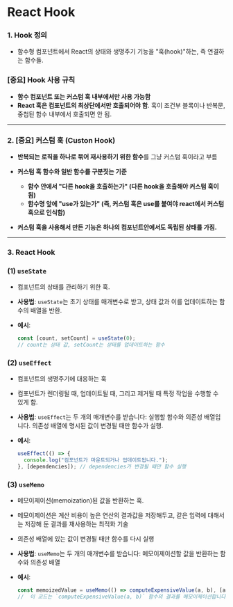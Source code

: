 # React Hook

### 1. Hook 정의

- 함수형 컴포넌트에서 React의 상태와 생명주기 기능을 "훅(hook)"하는, 즉 연결하는 함수들.

### [중요] Hook 사용 규칙

- **함수 컴포넌트 또는 커스텀 훅 내부에서만 사용 가능함**
- **React 훅은 컴포넌트의 최상단에서만 호출되어야 함**. 훅이 조건부 블록이나 반복문, 중첩된 함수 내부에서 호출되면 안 됨.

<hr/>

### 2. [중요] 커스텀 훅 (Custon Hook)

- **반복되는 로직을 하나로 묶어 재사용하기 위한 함수**를 그냥 커스텀 훅이라고 부름
- **커스텀 훅 함수와 일반 함수를 구분짓는 기준**
  - **함수 안에서 "다른 hook을 호출하는가" (다른 hook을 호출해야 커스텀 훅이 됨)**
  - **함수명 앞에 "use가 있는가" (즉, 커스텀 훅은 use를 붙여야 react에서 커스텀 훅으로 인식함)**

- **커스텀 훅을 사용해서 만든 기능은 하나의 컴포넌트안에서도 독립된 상태를 가짐.**

<hr/>

### 3. React Hook

### (1) `useState`

- 컴포넌트의 상태를 관리하기 위한 훅.

- **사용법**: `useState`는 초기 상태를 매개변수로 받고, 상태 값과 이를 업데이트하는 함수의 배열을 반환.
- **예시**:
    ```jsx
    const [count, setCount] = useState(0);
    // count는 상태 값, setCount는 상태를 업데이트하는 함수
    ```

### (2) `useEffect`
- 컴포넌트의 생명주기에 대응하는 훅
- 컴포넌트가 렌더링될 때, 업데이트될 때, 그리고 제거될 때 특정 작업을 수행할 수 있게 함.

- **사용법**: `useEffect`는 두 개의 매개변수를 받습니다: 실행할 함수와 의존성 배열입니다. 의존성 배열에 명시된 값이 변경될 때만 함수가 실행.
- **예시**:
    ```jsx
    useEffect(() => {
      console.log("컴포넌트가 마운트되거나 업데이트됩니다.");
    }, [dependencies]); // dependencies가 변경될 때만 함수 실행
    ```

### (3) `useMemo`
- 메모이제이션(memoization)된 값을 반환하는 훅. 
- 메모이제이션은 계산 비용이 높은 연산의 결과값을 저장해두고, 같은 입력에 대해서는 저장해 둔 결과를 재사용하는 최적화 기술
- 의존성 배열에 있는 값이 변경될 때만 함수를 다시 실행

- **사용법**: `useMemo`는 두 개의 매개변수를 받습니다: 메모이제이션할 값을 반환하는 함수와 의존성 배열
- **예시**:
  
    ```jsx
    const memoizedValue = useMemo(() => computeExpensiveValue(a, b), [a, b]);
    //	이 코드는 `computeExpensiveValue(a, b)` 함수의 결과를 메모이제이션합니다. `a`나 `b`가 변경될 때만 함수가 재실행되고, 그렇지 않으면 이전에 메모이제이션된 값을 반환합니다.
    ```

